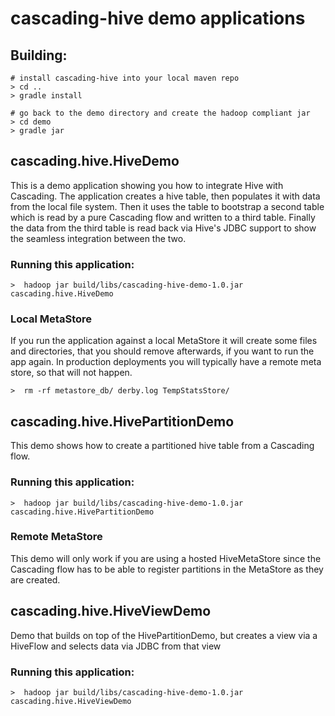 # cascading-hive demo applications


## Building:

    # install cascading-hive into your local maven repo
    > cd ..
    > gradle install

    # go back to the demo directory and create the hadoop compliant jar
    > cd demo
    > gradle jar



## cascading.hive.HiveDemo

This is a demo application showing you how to integrate Hive with Cascading. The
application creates a hive table, then populates it with data from
the local file system. Then it uses the table to bootstrap a second table which
is read by a pure Cascading flow and written to a third table. Finally the data
from the third table is read back via Hive's JDBC support to show the seamless
integration between the two.


### Running this application:

    >  hadoop jar build/libs/cascading-hive-demo-1.0.jar cascading.hive.HiveDemo

### Local MetaStore

If you run the application against a local MetaStore it will create some files
and directories, that you should remove afterwards, if you want to run the app
again. In production deployments you will typically have a remote meta store, so
that will not happen.

    >  rm -rf metastore_db/ derby.log TempStatsStore/

## cascading.hive.HivePartitionDemo

This demo shows how to create a partitioned hive table from a Cascading flow.


### Running this application:

    >  hadoop jar build/libs/cascading-hive-demo-1.0.jar cascading.hive.HivePartitionDemo

### Remote MetaStore

This demo will only work if you are using a hosted HiveMetaStore since the
Cascading flow has to be able to register partitions in the MetaStore as they
are created.


## cascading.hive.HiveViewDemo

Demo that builds on top of the HivePartitionDemo, but creates a view via a
HiveFlow and selects data via JDBC from that view

### Running this application:

    >  hadoop jar build/libs/cascading-hive-demo-1.0.jar cascading.hive.HiveViewDemo

